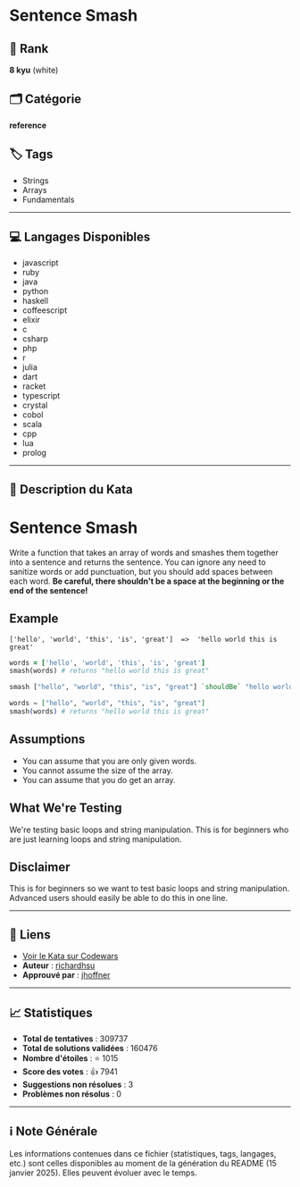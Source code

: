 # Sentence Smash

## 🏅 Rank
**8 kyu** (white)

## 🗂️ Catégorie
**reference**

## 🏷️ Tags
- Strings
- Arrays
- Fundamentals

---

## 💻 Langages Disponibles
- javascript
- ruby
- java
- python
- haskell
- coffeescript
- elixir
- c
- csharp
- php
- r
- julia
- dart
- racket
- typescript
- crystal
- cobol
- scala
- cpp
- lua
- prolog

---

## 📜 Description du Kata

# Sentence Smash

Write a function that takes an array of words and smashes them together into a sentence and returns the sentence. You can ignore any need to sanitize words or add punctuation, but you should add spaces between each word. **Be careful, there shouldn't be a space at the beginning or the end of the sentence!**

## Example

```
['hello', 'world', 'this', 'is', 'great']  =>  'hello world this is great'
```

```ruby
words = ['hello', 'world', 'this', 'is', 'great']
smash(words) # returns "hello world this is great"
```
```haskell
smash ["hello", "world", "this", "is", "great"] `shouldBe` "hello world this is great"
```
```elixir
words = ["hello", "world", "this", "is", "great"]
smash(words) # returns "hello world this is great"
```


## Assumptions

* You can assume that you are only given words.
* You cannot assume the size of the array.
* You can assume that you do get an array.

## What We're Testing

We're testing basic loops and string manipulation. This is for beginners who are just learning loops and string manipulation.

## Disclaimer

This is for beginners so we want to test basic loops and string manipulation. Advanced users should easily be able to do this in one line.


---

## 🔗 Liens
- [Voir le Kata sur Codewars](https://www.codewars.com/kata/53dc23c68a0c93699800041d)
- **Auteur** : [richardhsu](https://www.codewars.com/users/richardhsu)
- **Approuvé par** : [jhoffner](https://www.codewars.com/users/jhoffner)

---

## 📈 Statistiques
- **Total de tentatives** : 309737
- **Total de solutions validées** : 160476
- **Nombre d'étoiles** : ⭐ 1015
- **Score des votes** : 👍 7941
- **Suggestions non résolues** : 3
- **Problèmes non résolus** : 0

---

## ℹ️ Note Générale
Les informations contenues dans ce fichier (statistiques, tags, langages, etc.) sont celles disponibles au moment de la génération du README (15 janvier 2025). Elles peuvent évoluer avec le temps.

